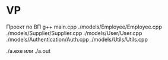 # VP
Проект по ВП
g++ main.cpp ./models/Employee/Employee.cpp ./models/Supplier/Supplier.cpp ./models/User/User.cpp ./models/Authentication/Auth.cpp ./models/Utils/Utils.cpp

./a.exe или ./a.out
